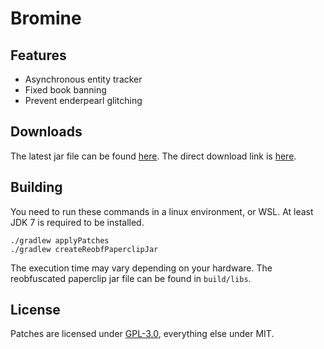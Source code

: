 # Bromine

## Features

- Asynchronous entity tracker
- Fixed book banning
- Prevent enderpearl glitching

## Downloads

The latest jar file can be found [here](https://github.com/Mediang/Bromine/releases/tag/release).
The direct download link is [here](https://github.com/Mediang/Bromine/releases/download/release/Bromine-paperclip-1.18.2-R0.1-SNAPSHOT-reobf.jar).

## Building

You need to run these commands in a linux environment, or WSL.
At least JDK 7 is required to be installed.

```shell
./gradlew applyPatches
./gradlew createReobfPaperclipJar
```

The execution time may vary depending on your hardware.
The reobfuscated paperclip jar file can be found in `build/libs`.

## License

Patches are licensed under [GPL-3.0](PATCH-LICENSE), everything else under MIT.
